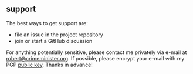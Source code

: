## support

The best ways to get support are:
- file an issue in the project repository
- join or start a GitHub discussion

For anything potentially sensitive, please contact me privately via e-mail at <robert@crimeminister.org>. If possible, please encrypt your e-mail with my PGP [public key](/crimeminister/crimeminister/public-key.asc). Thanks in advance!
